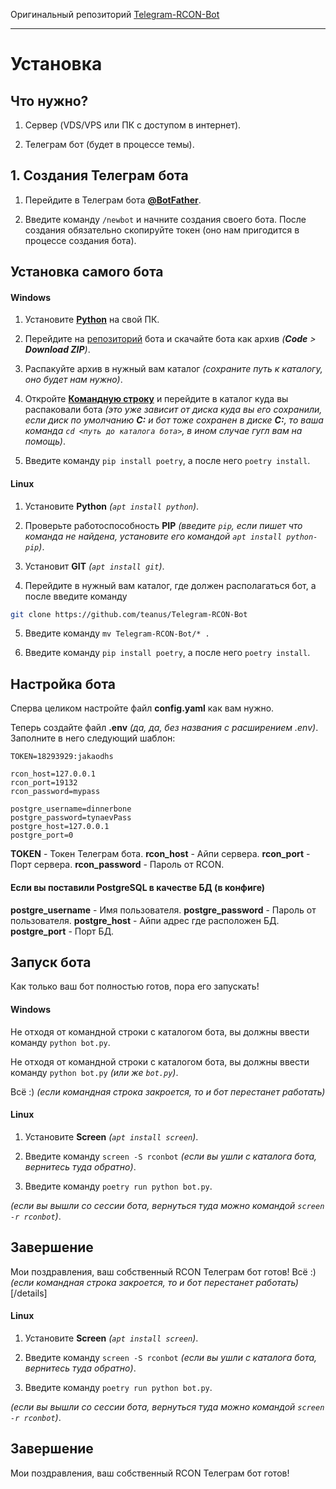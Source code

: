 Оригинальный репозиторий [Telegram-RCON-Bot](https://github.com/teanus/Telegram-RCON-Bot/)
___
# Установка

## Что нужно?
1. Сервер (VDS/VPS или ПК с доступом в интернет).

2. Телеграм бот (будет в процессе темы).

## 1. Создания Телеграм бота
1. Перейдите в Телеграм бота **[@BotFather](https://t.me/BotFather)**.

2. Введите команду `/newbot` и начните создания своего бота. После создания обязательно скопируйте токен (оно нам пригодится в процессе создания бота).

## Установка самого бота

#### Windows
1. Установите **[Python](https://pogugli.com/?400604)** на свой ПК.

2. Перейдите на [репозиторий](https://github.com/teanus/Telegram-RCON-Bot) бота и скачайте бота как архив *(**Code** > **Download ZIP**)*.

3. Распакуйте архив в нужный вам каталог *(сохраните путь к каталогу, оно будет нам нужно)*.

4. Откройте **[Командную строку](https://pogugli.com/?400607)** и перейдите в каталог куда вы распаковали бота *(это уже зависит от диска куда вы его сохранили, если диск по умолчанию **C:** и бот тоже сохранен в диске **C:**, то ваша команда `cd <путь до каталога бота>`, в ином случае гугл вам на помощь)*.

5. Введите команду `pip install poetry`, а после него `poetry install`.


#### Linux
1. Установите **Python** *(`apt install python`)*.

2. Проверьте работоспособность **PIP** *(введите `pip`, если пишет что команда не найдена, установите его командой `apt install python-pip`)*.

3. Установит **GIT** *(`apt install git`)*.

4. Перейдите в нужный вам каталог, где должен располагаться бот, а после введите команду
```bash
git clone https://github.com/teanus/Telegram-RCON-Bot
```
5. Введите команду `mv Telegram-RCON-Bot/* .`

6. Введите команду `pip install poetry`, а после него `poetry install`.

## Настройка бота
Сперва целиком настройте файл **config.yaml** как вам нужно.

Теперь создайте файл **.env** *(да, да, без названия с расширением .env)*. Заполните в него следующий шаблон:
```env
TOKEN=18293929:jakaodhs

rcon_host=127.0.0.1
rcon_port=19132
rcon_password=mypass

postgre_username=dinnerbone
postgre_password=tynaevPass
postgre_host=127.0.0.1
postgre_port=0
```
**TOKEN** - Токен Телеграм бота.
**rcon_host** - Айпи сервера.
**rcon_port** - Порт сервера.
**rcon_password** - Пароль от RCON.

#### Если вы поставили PostgreSQL в качестве БД (в конфиге)
**postgre_username** - Имя пользователя.
**postgre_password** - Пароль от пользователя.
**postgre_host** - Айпи адрес где расположен БД.
**postgre_port** - Порт БД.

## Запуск бота

Как только ваш бот полностью готов, пора его запускать!


#### Windows
Не отходя от командной строки с каталогом бота, вы должны ввести команду `python bot.py`.

Не отходя от командной строки с каталогом бота, вы должны ввести команду `python bot.py` *(или же `bot.py`)*.

Всё :)
*(если командная строка закроется, то и бот перестанет работать)*

#### Linux
1. Установите **Screen** *(`apt install screen`)*.

2. Введите команду `screen -S rconbot` *(если вы ушли с каталога бота, вернитесь туда обратно)*.

3. Введите команду `poetry run python bot.py`.

*(если вы вышли со сессии бота, вернуться туда можно командой `screen -r rconbot`)*.

## Завершение

Мои поздравления, ваш собственный RCON Телеграм бот готов!
Всё :)
*(если командная строка закроется, то и бот перестанет работать)*
[/details]

#### Linux
1. Установите **Screen** *(`apt install screen`)*.

2. Введите команду `screen -S rconbot` *(если вы ушли с каталога бота, вернитесь туда обратно)*.

3. Введите команду `poetry run python bot.py`.

*(если вы вышли со сессии бота, вернуться туда можно командой `screen -r rconbot`)*.

## Завершение

Мои поздравления, ваш собственный RCON Телеграм бот готов!
